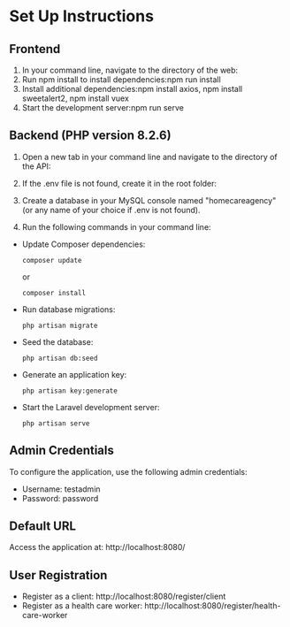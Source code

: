# Set Up Instructions

## Frontend

1. In your command line, navigate to the directory of the web:
2. Run npm install to install dependencies:npm run install
3. Install additional dependencies:npm install axios, npm install sweetalert2, npm install vuex
4. Start the development server:npm run serve

## Backend (PHP version 8.2.6)

1. Open a new tab in your command line and navigate to the directory of the API:
2. If the .env file is not found, create it in the root folder:
3. Create a database in your MySQL console named "homecareagency" (or any name of your choice if .env is not found).

4. Run the following commands in your command line:
- Update Composer dependencies:
  ```
  composer update
  ```
  or
  ```
  composer install
  ```
- Run database migrations:
  ```
  php artisan migrate
  ```
- Seed the database:
  ```
  php artisan db:seed
  ```
- Generate an application key:
  ```
  php artisan key:generate
  ```
- Start the Laravel development server:
  ```
  php artisan serve
  ```

## Admin Credentials

To configure the application, use the following admin credentials:
- Username: testadmin
- Password: password

## Default URL

Access the application at: http://localhost:8080/

## User Registration

- Register as a client: http://localhost:8080/register/client
- Register as a health care worker: http://localhost:8080/register/health-care-worker
